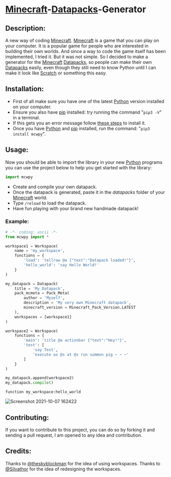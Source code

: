 # [Minecraft](https://www.minecraft.net)-[Datapacks](https://minecraft.gamepedia.com/Data_Pack)-Generator  

## Description:  
A new way of coding [Minecraft](https://www.minecraft.net).
[Minecraft](https://www.minecraft.net) is a game that you can play on your computer. It is a popular game for people who are interested in building their own worlds. And since a way to code the game itself has been implemented, I tried it. But it was not simple. So I decided to make a generator for the [Minecraft](https://www.minecraft.net) [Datapacks](https://minecraft.gamepedia.com/Data_Pack), so people can make their own [Datapacks](https://minecraft.gamepedia.com/Data_Pack) easily, even though they still need to know Python until I can make it look like [Scratch](https:/scratch.mit.edu) or something this easy.

## Installation:  
* First of all make sure you have one of the latest [Python](https://www.python.org/downloads/) version installed on your computer.  
* Ensure you also have [pip](https://pip.pypa.io/en/stable/installation/) installed: try running the command "`pip3 -V`" in a terminal.  
* If this gets you an error message follow [these steps](https://pip.pypa.io/en/stable/installation/) to install it.  
* Once you have [Python](https://www.python.org/downloads/) and [pip](https://pip.pypa.io/en/stable/installation/) installed, run the command: "`pip3 install mcwpy`".  


## Usage:  
Now you should be able to import the library in your new [Python](https://www.python.org/downloads/) programs you can use the project below to help you get started with the library:  
```py 
import mcwpy
```  
* Create and compile your own datapack.  
* Once the datapack is generated, paste it in the *datapacks* folder of your [Minecraft](https://www.minecraft.net/download) world.  
* Type `/reload` to load the datapack.  
* Have fun playing with your brand new handmade datapack!  

### Example:  
```python
# -*- coding: ascii -*-
from mcwpy import *

workspace1 = Workspace(
    name = 'my_workspace',
    functions = {
        'load': 'tellraw @a {"text":"Datapack loaded!"}',
        'hello_world': 'say Hello World!'
    }
)

my_datapack = Datapack(
    title = 'My Datapack',
    pack_mcmeta = Pack_Meta(
        author = 'Myself',
        description = 'My very own Minecraft datapack',
        minecraft_version = Minecraft_Pack_Version.LATEST
    ),
    workspaces = [workspace1]
)

workspace2 = Workspace(
    functions = {
        'main': 'title @a actionbar {"text":"Hey!"}',
        'test': [
            'say Test',
            'execute as @s at @s run summon pig ~ ~ ~'
        ]
    }
)

my_datapack.append(workspace2)
my_datapack.compile()
```
```mcfunction
function my_workspace:hello_world
```
![Screenshot 2021-10-07 162422](https://user-images.githubusercontent.com/88092549/136458850-c71a3e5b-4351-498f-9161-9f2438f8ea91.png)

## Contributing:
If you want to contribute to this project, you can do so by forking it and sending a pull request, I am opened to any idea and contribution.

## Credits:
Thanks to [@theskyblockman](https://github.com/theskyblockman) for the idea of using workspaces.
Thanks to [@Silvathor](https://github.com/SilvaUnCompte) for the idea of redesigning the workspaces.
